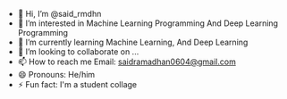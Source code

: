 - 👋 Hi, I’m @said_rmdhn
- 👀 I’m interested in Machine Learning Programming And Deep Learning Programming
- 🌱 I’m currently learning Machine Learning, And Deep Learning
- 💞️ I’m looking to collaborate on ...
- 📫 How to reach me Email: saidramadhan0604@gmail.com
- 😄 Pronouns: He/him
- ⚡ Fun fact: I'm a student collage

<!---
MhmmdSaid/MhmmdSaid is a ✨ special ✨ repository because its `README.md` (this file) appears on your GitHub profile.
You can click the Preview link to take a look at your changes.
--->
